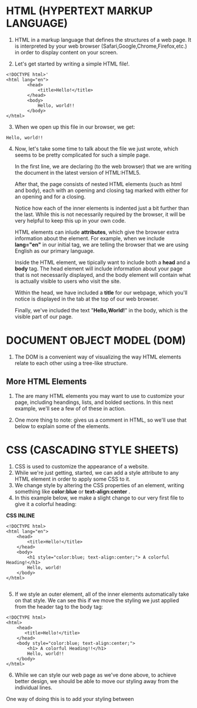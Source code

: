 # **HTML (HYPERTEXT MARKUP LANGUAGE)**

1. HTML in a markup language that defines the structures of a web page. It is interpreted by your web browser
   (Safari,Google,Chrome,Firefox,etc.) in order to display content on your screen.

2. Let's get started by writing a simple HTML file!.

```
<!DOCTYPE html>'
<html lang="en">
        <head>
            <title>Hello!</title>
        </head>
        <body>
            Hello, world!!
        </body>
</html>
```

3. When we open up this file in our browser, we get:

```
Hello, world!!
```

4. Now, let's take some time to talk about the file we just wrote, which seems to be pretty complicated for such a simple page.

   In the first line, we are declaring (to the web browser) that we are writing the document in the latest version of HTML:HTML5.

   After that, the page consists of nested HTML elements (such as html and body), each with an opening and closing tag marked with either **<element>** for an opening and **</element>** for a closing.

   Notice how each of the inner elements is indented just a bit further than the last. While this is not necessarily required by the browser, it will be very helpful to keep this up in your own code.

   HTML elements can inlude **attributes**, which give the browser extra information about the element. For example, when we include **lang="en"** in our initial tag, we are telling the browser that we are using English as our primary language.

   Inside the HTML element, we tipically want to include both a **head** and a **body** tag. The head element will include information about your page that is not necessarily displayed, and the body element will contain what is actually visible to users who visit the site.

   Within the head, we have included a **title** for our webpage, which you'll notice is displayed in the tab at the top of our web browser.

   Finally, we've included the text "**Hello,World!**" in the body, which is the visible part of our page.

# **DOCUMENT OBJECT MODEL (DOM)**

1. The DOM is a convenient way of visualizing the way HTML elements relate to each other using a tree-like structure.

## **More HTML Elements**

1. The are many HTML elements you may want to use to customize your page, including heandings, lists, and bolded sections. In this next example, we'll see a few of of these in action.

2. One more thing to note: <!----> gives us a comment in HTML, so we'll use that below to explain some of the elements.

# **CSS (CASCADING STYLE SHEETS)**

1. CSS is used to customize the appearance of a website.
2. While we're just getting, started, we can add a style attribute to any HTML element in order to apply some CSS to it.
3. We change style by altering the CSS properties of an element, writing something like **color:blue** or **text-align:center** .
4. In this example below, we make a slight change to our very first file to give it a colorful heading:

**CSS INLINE**

```
<!DOCTYPE html>
<html lang="en">
    <head>
        <title>Hello!</title>
    </head>
    <body>
        <h1 style="color:blue; text-align:center;"> A colorful Heading!</h1>
        Hello, world!
    </body>
</html>


```

5. If we style an outer element, all of the inner elements automatically take on that style. We can see this if we move the styling we just applied from the header tag to the body tag:

```
<!DOCTYPE html>
<html>
    <head>
       <title>Hello!</title>
    </head>
    <body style="color:blue; text-align:center;">
        <h1> A colorful Heading!!</h1>
        Hello, world!!
    </body>
</html>

```

6. While we can style our web page as we've done above, to achieve better design, we should be able to move our styling away from the individual lines.

One way of doing this is to add your styling between <style> tags in the head. Inside these tags, we write types of elements we want to be style, and the styling we wish to apply to them, For example:

**CSS INSIDE THE STYLE TAG AND THE HEAD TAG**

```
<!DOCTYPE html>
<head>
<html>
    <title>Hello!</title>
    <style>
        h1{
            color:blue;
            text-align:center;
        }
    </style>
    </head>
    <body>
        <h1> A colorful Heading!! </h1>
        Hello world!
    </body>
</html>
```

7. Another way is to include in a <link> element in your head with a link to a styles.css file that contains some styling. This means the HTML file would look like:

**CSS IMPORT WITH LINK TAG**

```
<html lang="en">
  <!DOCTYPE html>
  <head>
      <title>Hello!</title>
      <link rel="stylesheet" href="styles.css">
  </head>
  <body>
      <h1 >A Colorful Heading!</h1>
      Hello, world!
  </body>
  </html>
```

And our file called styles.css would look like:

h1{
color:blue;
text-align:center;
}

And our file called **styles.css** would look like:

```
    h1{
        color:blue;
        text-align: center;
    }

```

# **CSS SELECTORS**

This is good introduction into what are known as CSS selectors. There are many ways to determine which HTML elements you are styling, some of which we'll mention here:

1. **Element type:** This is what we've been doing so far: styling all elements of the sample type.
2. **Id:** Another option is to give our HTML elements an id like to so: `<h1 id="first-header">Hello</h1>` and then applying styling using `#first-header{...}` using the hastag to show that we're searching by id. Importantly, no two elements can have the same id, and no element can have more than one id.
3. **class:** This is similar to id, but a class can be shared by more than one element, and a single element can have more than one class. We add classes to an HTML element like this: `<h1 class="page-text muted">Hello!</h1>` (note that we just added two classes to the element: page-text and muted). We then style based on class using a period instead of a hastag `.muted{...}`.

**SPECIFICITY**

4. Now, we also have to deal with the problem of potentially conflicting CSS. What happens when a header should be red based on its class but blue on its id? CSS has a specificity order that goes:

- In line styling.
- Id.
- Class.
- Element Type.

5. In addition to the comma for multiple selectors, there are several other ways to specify which elements you would like to style. This table from lecture provides a fewm adn we'll go through a few examples below.

```
a, b     === Multiple Element Selector
a b      === Descendant Selector
a > b    === Child Selector
a + b    === Adjacent Sibling Selector
[a-b]    === Attribute Selector
a : b    === Pseudoclass Selector
a :: b   === Pseudoelement Selector
```

**Descendant Selector:** Here, we use the descendant selector to only apply styling to list items found within an unordered list:

```
<!DOCTYPE html>
<html lang="en">
    <head>
        <title>Using Selectors</title>
        <style>
            ul li {
                color: blue;
            }
        </style>
    </head>
    <body>
        <ol>
            <li>foo</li>
            <li> bar
                <ul>
                    <li>hello</li>
                    <li>goodbye</li>
                    <li>hello</li>
                </ul>
            </li>
            <li>baz</li>
        </ol>

    </body>
<html>

```

**Attributes as Selectors**

We can also narrow down our selection based on the attributes we assign to HTML elements using brackets. For example, in the following list of links, we choose to only make the link to Amazon red:

```
<!DOCTYPE html>
<html lang="en">
    <head>
        <title>Using Selectors</title>
        <style>
            a[href="https://www.amazon.com/"] {
                color: red;
            }
        </style>
    </head>
    <body>
        <ol>
            <li><a href="https://www.google.com/">Google</a></li>
            <li><a href="https://www.amazon.com/">Amazon</a> </li>
            <li><a href="https://www.facebook.com/">Facebook</a></li>
        </ol>

    </body>
<html>


```

Not only can we use CSS to change what an element looks like permanently, but also what it looks like under certain conditions. For example, what if we wanted a button to change color when we hover over it? We can acheive whis using a **CSS PSEUDOCLASS**, which provides additional styling during special circumstances. We write this by adding a colon after our selector, and then adding the circumstance after that colon.

**CSS PSEUDOCLASS**

In the case of the button, we would add **:hover** to the button selector to specify the design only when hovering:

```
<!DOCTYPE html>
<html lang="en">
    <head>
        <title>Pseudoclasses</title>
        <style>
            button {
                background-color: red;
                width: 200px;
                height: 50px;
                font-size: 24px;
            }

            button:hover {
                background-color: green;
            }
        </style>
    </head>
    <body>
        <button>Button 1</button>
        <button>Button 2</button>
        <button>Button 3</button>

    </body>
<html>


```
